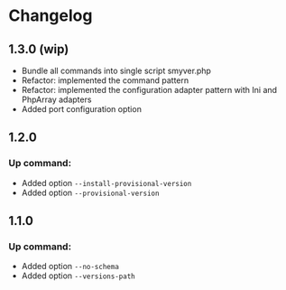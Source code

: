 Changelog
=========

## 1.3.0 (wip)

 - Bundle all commands into single script smyver.php
 - Refactor: implemented the command pattern
 - Refactor: implemented the configuration adapter pattern with Ini and PhpArray adapters
 - Added port configuration option

## 1.2.0

### Up command:

 - Added option `--install-provisional-version`
 - Added option `--provisional-version`

## 1.1.0

### Up command:

 - Added option `--no-schema`
 - Added option `--versions-path`
